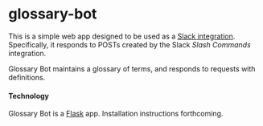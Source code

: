 # glossary-bot
This is a simple web app designed to be used as a [Slack integration](https://slack.com/integrations). Specifically, it responds to POSTs created by the Slack *Slash Commands* integration.

Glossary Bot maintains a glossary of terms, and responds to requests with definitions.

#### Technology
Glossary Bot is a [Flask](http://flask.pocoo.org/) app. Installation instructions forthcoming.
